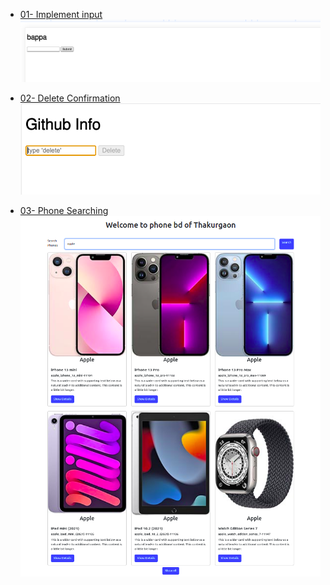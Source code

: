 -    [01- Implement input]()
![bappa](./images/inputField.png)

-    [02- Delete Confirmation]()
![bappa](./images/delte.png)

- [03- Phone Searching](https://bd-phone.netlify.app/)
![bappa](./images/phone1.png)
